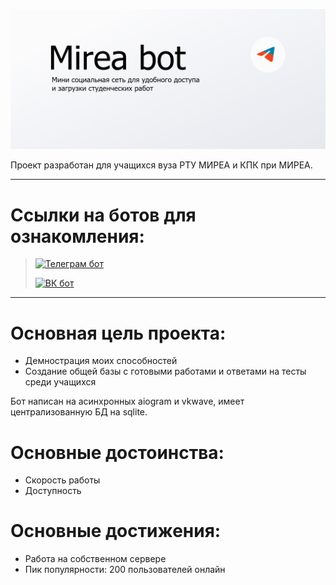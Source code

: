 ![GitHub Banner](./assets/wrapper_for_github.png)

Проект разработан для учащихся вуза РТУ МИРЕА и КПК при МИРЕА.

___
# Ссылки на ботов для ознакомления:
>[![Телеграм бот](https://img.shields.io/badge/-telegram-red?color=white&logo=telegram&logoColor=black)](https://t.me/Cheatbase_bot)
>
>[![ВК бот](https://vkcom.github.io/icons/#24/logo_vk_color)](https://vk.com/mireabot)
___

# Основная цель проекта:
- Демнострация моих способностей
- Создание общей базы с готовыми работами и ответами на тесты среди учащихся


Бот написан на асинхронных aiogram и vkwave, имеет централизованную БД на sqlite.

# Основные достоинства:
- Скорость работы
- Доступность 


# Основные достижения:
- Работа на собственном сервере
- Пик популярности: 200 пользователей онлайн

